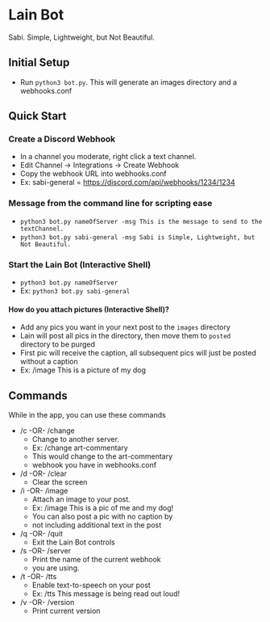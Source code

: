 # Lain Bot
Sabi. Simple, Lightweight, but Not Beautiful.

Initial Setup
-----------------------------------------
* Run `python3 bot.py`. This will generate an images directory and a webhooks.conf

Quick Start
-----------------------------------------
### Create a Discord Webhook
* In a channel you moderate, right click a text channel.
* Edit Channel -> Integrations -> Create Webhook
* Copy the webhook URL into webhooks.conf
* Ex: sabi-general = https://discord.com/api/webhooks/1234/1234

### Message from the command line for scripting ease
* `python3 bot.py nameOfServer -msg This is the message to send to the textChannel.` 
* `python3 bot.py sabi-general -msg Sabi is Simple, Lightweight, but Not Beautiful.`

### Start the Lain Bot (Interactive Shell)
* `python3 bot.py nameOfServer`
* Ex: `python3 bot.py sabi-general`

#### How do you attach pictures (Interactive Shell)?
* Add any pics you want in your next post to the `images` directory
* Lain will post all pics in the directory, then move them to `posted` directory to be purged
* First pic will receive the caption, all subsequent pics will just be posted without a caption
* Ex: /image This is a picture of my dog

Commands
----------
While in the app, you can use these commands
* /c -OR- /change
  * Change to another server.
  * Ex: /change art-commentary
  * This would change to the art-commentary
  * webhook you have in webhooks.conf
* /d -OR- /clear
  * Clear the screen
* /i -OR- /image
  * Attach an image to your post.
  * Ex: /image This is a pic of me and my dog!
  * You can also post a pic with no caption by
  * not including additional text in the post
* /q -OR- /quit
  * Exit the Lain Bot controls
* /s -OR- /server
  * Print the name of the current webhook
  * you are using.
* /t -OR- /tts
  * Enable text-to-speech on your post
  * Ex: /tts This message is being read out loud!
* /v -OR- /version
  * Print current version
